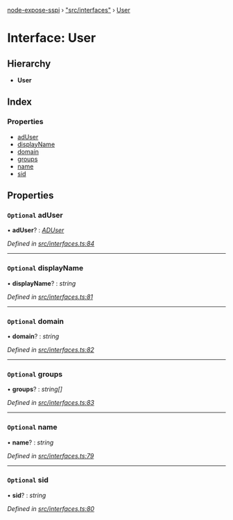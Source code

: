 [node-expose-sspi](../README.md) › ["src/interfaces"](../modules/_src_interfaces_.md) › [User](_src_interfaces_.user.md)

# Interface: User

## Hierarchy

* **User**

## Index

### Properties

* [adUser](_src_interfaces_.user.md#optional-aduser)
* [displayName](_src_interfaces_.user.md#optional-displayname)
* [domain](_src_interfaces_.user.md#optional-domain)
* [groups](_src_interfaces_.user.md#optional-groups)
* [name](_src_interfaces_.user.md#optional-name)
* [sid](_src_interfaces_.user.md#optional-sid)

## Properties

### `Optional` adUser

• **adUser**? : *[ADUser](_src_interfaces_.aduser.md)*

*Defined in [src/interfaces.ts:84](https://github.com/jlguenego/node-expose-sspi/blob/502a4fd/src/interfaces.ts#L84)*

___

### `Optional` displayName

• **displayName**? : *string*

*Defined in [src/interfaces.ts:81](https://github.com/jlguenego/node-expose-sspi/blob/502a4fd/src/interfaces.ts#L81)*

___

### `Optional` domain

• **domain**? : *string*

*Defined in [src/interfaces.ts:82](https://github.com/jlguenego/node-expose-sspi/blob/502a4fd/src/interfaces.ts#L82)*

___

### `Optional` groups

• **groups**? : *string[]*

*Defined in [src/interfaces.ts:83](https://github.com/jlguenego/node-expose-sspi/blob/502a4fd/src/interfaces.ts#L83)*

___

### `Optional` name

• **name**? : *string*

*Defined in [src/interfaces.ts:79](https://github.com/jlguenego/node-expose-sspi/blob/502a4fd/src/interfaces.ts#L79)*

___

### `Optional` sid

• **sid**? : *string*

*Defined in [src/interfaces.ts:80](https://github.com/jlguenego/node-expose-sspi/blob/502a4fd/src/interfaces.ts#L80)*
